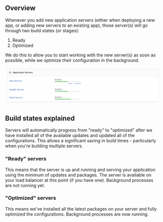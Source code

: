 ## Overview

Whenever you add new application servers (either when deploying a new app, or adding new servers to an existing app), those server(s) will go through two build states (or stages):

1. Ready
2. Optimized

We do this to allow you to start working with the new server(s) as soon as possible, while we optimize their configuration in the background.

![Build state progress bars](/assets/shared/server-build-state-bars.png "Build state progress bars")

## Build states explained

Servers will automatically progress from "ready" to "optimized" after we have installed all of the available updates and updated all of the configurations. This allows a significant saving in build times - particularly when you're building multiple servers.

### "Ready" servers

This means that the server is up and running and serving your application using the minimum of updates and packages. The server is available on your load balancer at this point (if you have one). Background processes are not running yet.

### "Optimized" servers

This means we've installed all the latest packages on your server and fully optimized the configurations. Background processes are now running.